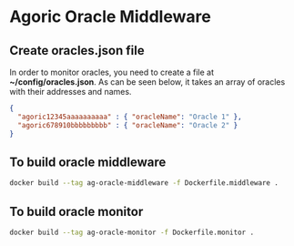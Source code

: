 # Agoric Oracle Middleware

## Create oracles.json file

In order to monitor oracles, you need to create a file at <b>~/config/oracles.json</b>. 
As can be seen below, it takes an array of oracles with their addresses and names.

```json
{
  "agoric12345aaaaaaaaaa" : { "oracleName": "Oracle 1" },
  "agoric678910bbbbbbbbb" : { "oracleName": "Oracle 2" }
}
```

## To build oracle middleware

```bash
docker build --tag ag-oracle-middleware -f Dockerfile.middleware .
```
## To build oracle monitor

```bash
docker build --tag ag-oracle-monitor -f Dockerfile.monitor .
```
